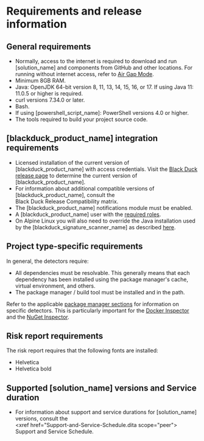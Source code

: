 # Requirements and release information

## General requirements

* Normally, access to the internet is required to download and run [solution_name] and components from GitHub and other locations. For running without internet access,
refer to [Air Gap Mode](../downloadingandinstalling/airgap.md).
* Minimum 8GB RAM.
* Java: OpenJDK 64-bit version 8, 11, 13, 14, 15, 16, or 17. If using Java 11: 11.0.5 or higher is required.
* curl versions 7.34.0 or later.
* Bash.
* If using [powershell_script_name]: PowerShell versions 4.0 or higher.
* The tools required to build your project source code.

## [blackduck_product_name] integration requirements

* Licensed installation of the current version of [blackduck_product_name] with access credentials.
Visit the [Black Duck release page](https://github.com/blackducksoftware/hub/releases) to determine the current version of [blackduck_product_name].
* For information about additional compatible versions of [blackduck_product_name], consult the   
<xref href="Black-Duck-Release-Compatibility.dita" scope="peer"> Black Duck Release Compatibility matrix.<data name="facets" value="pubname=blackduck-compatibility"/>
* The [blackduck_product_name] notifications module must be enabled.
* A [blackduck_product_name] user with the [required roles](usersandroles.md).
* On Alpine Linux you will also need to override the Java installation used by the [blackduck_signature_scanner_name] as
described [here](../troubleshooting/solutions.md#black-duck-signature-scanner-fails-on-alpine-linux).

## Project type-specific requirements

In general, the detectors require:

* All dependencies must be resolvable. This generally means that each dependency has been installed using the package manager's cache, virtual environment, and others.
* The package manager / build tool must be installed and in the path.

Refer to the applicable [package manager sections](../packagemgrs/overview.md) for information on specific detectors. This is particularly important for the [Docker Inspector](../packagemgrs/docker/intro.md) and the [NuGet Inspector](../packagemgrs/nuget.md).

## Risk report requirements

The risk report requires that the following fonts are installed:

* Helvetica
* Helvetica bold

## Supported [solution_name] versions and Service duration

* For information about support and service durations for [solution_name] versions, consult the   
<xref href="Support-and-Service-Schedule.dita scope="peer"> Support and Service Schedule.<data name="facets" value="pubname=blackduck-compatibility"/>